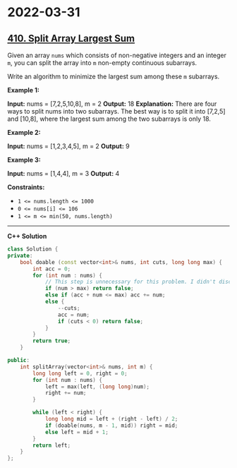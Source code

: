 # 2022-03-31

## [410. Split Array Largest Sum](https://leetcode.com/problems/split-array-largest-sum/)

Given an array `nums` which consists of non-negative integers and an integer `m`, you can split the array into `m` non-empty continuous subarrays.

Write an algorithm to minimize the largest sum among these `m` subarrays.

**Example 1:**

**Input:** nums = \[7,2,5,10,8\], m = 2
**Output:** 18
**Explanation:**
There are four ways to split nums into two subarrays.
The best way is to split it into \[7,2,5\] and \[10,8\],
where the largest sum among the two subarrays is only 18.

**Example 2:**

**Input:** nums = \[1,2,3,4,5\], m = 2
**Output:** 9

**Example 3:**

**Input:** nums = \[1,4,4\], m = 3
**Output:** 4

**Constraints:**

- `1 <= nums.length <= 1000`
- `0 <= nums[i] <= 106`
- `1 <= m <= min(50, nums.length)`

---

**C++ Solution**

```c++
class Solution {
private:
    bool doable (const vector<int>& nums, int cuts, long long max) {
        int acc = 0;
        for (int num : nums) {
            // This step is unnecessary for this problem. I didn't discard this line because I want doable function more generalized.
            if (num > max) return false;
            else if (acc + num <= max) acc += num;
            else {
                --cuts;
                acc = num;
                if (cuts < 0) return false;
            }
        }
        return true;
    }

public:
    int splitArray(vector<int>& nums, int m) {
        long long left = 0, right = 0;
        for (int num : nums) {
            left = max(left, (long long)num);
            right += num;
        }

        while (left < right) {
            long long mid = left + (right - left) / 2;
            if (doable(nums, m - 1, mid)) right = mid;
            else left = mid + 1;
        }
        return left;
    }
};
```
